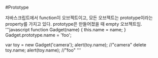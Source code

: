 #Prototype

자바스크립트에서 function이 오브젝트이고, 모든 오브젝트는 prototype이라는 property를 가지고 있다.
prototype은 만들어졌을 때 empty 오브젝트임.
'''javascript
function Gadget(name) {
  this.name = name;
}
Gadget.prototype.name = 'foo';

var toy = new Gadget('camera');
alert(toy.name); //"camera"
delete toy.name;
alert(toy.name); //"foo"
'''
